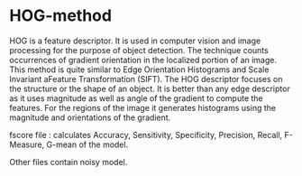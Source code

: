 # HOG-method
HOG is a feature descriptor. It is used in computer vision and image processing for the purpose of object detection. The technique counts occurrences of gradient orientation in the localized portion of an image. This method is quite similar to Edge Orientation Histograms and Scale Invariant aFeature Transformation (SIFT). The HOG descriptor focuses on the structure or the shape of an object. It is better than any edge descriptor as it uses magnitude as well as angle of the gradient to compute the features. For the regions of the image it generates histograms using the magnitude and orientations of the gradient.

fscore file : calculates Accuracy, Sensitivity, Specificity, Precision, Recall, F-Measure, G-mean of the model.

Other files contain noisy model.
